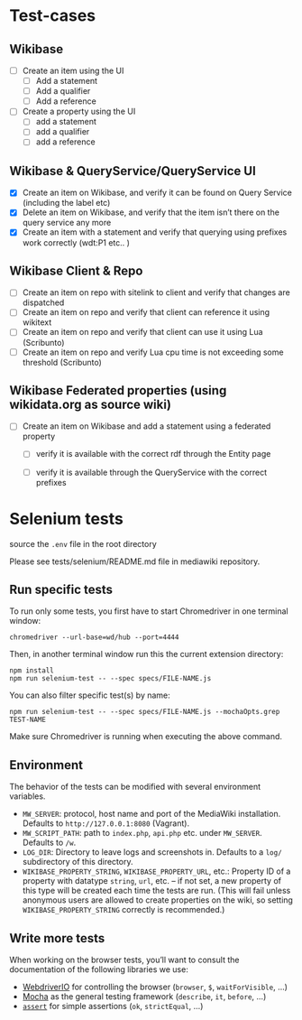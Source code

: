 # Test-cases

## Wikibase
- [ ] Create an item using the UI
  - [ ] Add a statement
  - [ ] Add a qualifier
  - [ ] Add a reference
- [ ] Create a property using the UI
  - [ ] add a statement
  - [ ] add a qualifier
  - [ ] add a reference
## Wikibase & QueryService/QueryService UI
- [x] Create an item on Wikibase, and verify it can be found on Query Service (including the label etc)
- [x] Delete an item on Wikibase, and verify that the item isn’t there on the query service any more
- [x] Create an item with a statement and verify that querying using prefixes work correctly (wdt:P1 etc.. )

## Wikibase Client & Repo
- [ ] Create an item on repo with sitelink to client and verify that changes are dispatched
- [ ] Create an item on repo and verify that client can reference it using wikitext
- [ ] Create an item on repo and verify that client can use it using Lua (Scribunto)
- [ ] Create an item on repo and verify Lua cpu time is not exceeding some threshold (Scribunto)

## Wikibase Federated properties (using wikidata.org as source wiki)
- [ ] Create an item on Wikibase and add a statement using a federated property
  - [ ] verify it is available with the correct rdf through the Entity page
  - [ ] verify it is available through the QueryService with the correct prefixes


# Selenium tests

source the `.env` file in the root directory

Please see tests/selenium/README.md file in mediawiki repository.

## Run specific tests

To run only some tests, you first have to start Chromedriver in one terminal window:

    chromedriver --url-base=wd/hub --port=4444

Then, in another terminal window run this the current extension directory:

    npm install
    npm run selenium-test -- --spec specs/FILE-NAME.js

You can also filter specific test(s) by name:

    npm run selenium-test -- --spec specs/FILE-NAME.js --mochaOpts.grep TEST-NAME

Make sure Chromedriver is running when executing the above command.

## Environment

The behavior of the tests can be modified with several environment variables.

* `MW_SERVER`: protocol, host name and port of the MediaWiki installation.
  Defaults to `http://127.0.0.1:8080` (Vagrant).
* `MW_SCRIPT_PATH`: path to `index.php`, `api.php` etc. under `MW_SERVER`.
  Defaults to `/w`.
* `LOG_DIR`: Directory to leave logs and screenshots in.
  Defaults to a `log/` subdirectory of this directory.
* `WIKIBASE_PROPERTY_STRING`, `WIKIBASE_PROPERTY_URL`, etc.:
  Property ID of a property with datatype `string`, `url`, etc. –
  if not set, a new property of this type will be created each time the tests are run.
  (This will fail unless anonymous users are allowed to create properties on the wiki,
  so setting `WIKIBASE_PROPERTY_STRING` correctly is recommended.)

## Write more tests

When working on the browser tests,
you’ll want to consult the documentation of the following libraries we use:

* [WebdriverIO](http://webdriver.io/api.html) for controlling the browser
  (`browser`, `$`, `waitForVisible`, …)
* [Mocha](https://mochajs.org/) as the general testing framework
  (`describe`, `it`, `before`, …)
* [`assert`](https://nodejs.org/api/assert.html) for simple assertions
  (`ok`, `strictEqual`, …)
